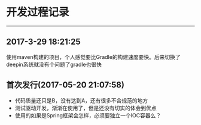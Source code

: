 # 开发过程记录
**********
## 2017-3-29 18:21:25
使用maven构建的项目，个人感觉要比Gradle的构建速度要快。后来切换了deepin系统就没有个问题了gradle也很快

## 首次发行(2017-05-20 21:07:58)
- 代码质量还只是B，没有达到A，还有很多不合规范的地方
- 测试驱动开发，渐渐在使用了，但是还没有切实的体会到优点
- 使用的如果是Spring框架会怎样，必须要独立一个IOC容器么？